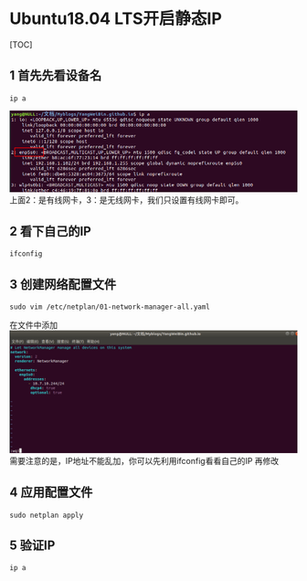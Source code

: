 # Ubuntu18.04 LTS开启静态IP  

[TOC]

## 1 首先先看设备名  
```shell
ip a
```
 ![005_1](./img/005_1.png)     
 上面2：是有线网卡，3：是无线网卡，我们只设置有线网卡即可。  

 ## 2 看下自己的IP  
```shell
ifconfig
```
## 3 创建网络配置文件  
```shell
sudo vim /etc/netplan/01-network-manager-all.yaml
```
在文件中添加     
 ![005_2](./img/005_2.png)     
需要注意的是，IP地址不能乱加，你可以先利用ifconfig看看自己的IP 再修改  

## 4 应用配置文件  
```shell
sudo netplan apply
```
## 5 验证IP  
```shell
ip a
```
